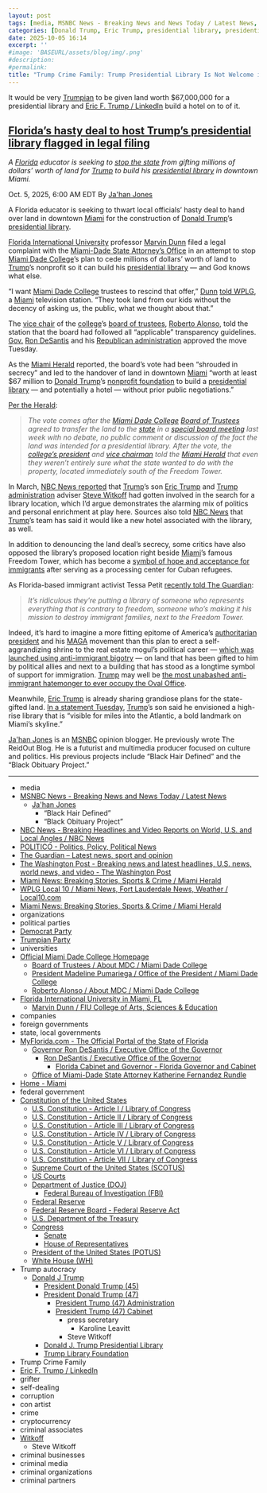 ```yaml
---
layout: post
tags: [media, MSNBC News - Breaking News and News Today / Latest News, Ja’han Jones, “Black Hair Defined”, “Black Obituary Project”, NBC News - Breaking Headlines and Video Reports on World U.S. and Local Angles / NBC News, POLITICO - Politics Policy Political News, The Guardian – Latest news sport and opinion, The Washington Post - Breaking news and latest headlines U.S. news world news and video - The Washington Post, Miami News – Breaking Stories Sports & Crime / Miami Herald, WPLG Local 10 / Miami News Fort Lauderdale News Weather / Local10.com, Miami News – Breaking Stories Sports & Crime / Miami Herald, organizations, political parties, Democrat Party, Trumpian Party, universities, Official Miami Dade College Homepage, Board of Trustees / About MDC / Miami Dade College, President Madeline Pumariega / Office of the President / Miami Dade College, Roberto Alonso / About MDC / Miami Dade College, Florida International University in Miami FL, Marvin Dunn / FIU College of Arts Sciences & Education, companies, foreign governments, state local governments, MyFlorida.com - The Official Portal of the State of Florida, Governor Ron DeSantis / Executive Office of the Governor, Ron DeSantis / Executive Office of the Governor, Florida Cabinet and Governor - Florida Governor and Cabinet, Office of Miami-Dade State Attorney Katherine Fernandez Rundle, Home - Miami, federal government, Constitution of the United States, U.S. Constitution - Article I / Library of Congress, U.S. Constitution - Article II / Library of Congress, U.S. Constitution - Article III / Library of Congress, U.S. Constitution - Article IV / Library of Congress, U.S. Constitution - Article V / Library of Congress, U.S. Constitution - Article VI / Library of Congress, U.S. Constitution - Article VII / Library of Congress, Supreme Court of the United States (SCOTUS), US Courts, Department of Justice (DOJ), Federal Bureau of Investigation (FBI), Federal Reserve, Federal Reserve Board - Federal Reserve Act, U.S. Department of the Treasury, Congress, Senate, House of Representatives, President of the United States (POTUS), White House (WH), Trump autocracy, Donald J Trump, President Donald Trump (45), President Donald Trump (47), President Trump (47) Administration, President Trump (47) Cabinet, press secretary, Karoline Leavitt, Steve Witkoff, Donald J. Trump Presidential Library, Trump Library Foundation, Trump Crime Family, Eric F. Trump / LinkedIn, grifter, self-dealing, corruption, con artist, crime, cryptocurrency, criminal associates, Witkoff, Steve Witkoff, criminal businesses, criminal media, criminal organizations, criminal partners]
categories: [Donald Trump, Eric Trump, presidential library, presidential library/hotel, Miami Dade College, Ron DeSantis]
date: 2025-10-05 16:14
excerpt: ''
#image: 'BASEURL/assets/blog/img/.png'
#description:
#permalink:
title: "Trump Crime Family: Trump Presidential Library Is Not Welcome in Miami"
---
```


It would be very [Trumpian](https://www.donaldjtrump.com/) to be given land worth \$67,000,000 for a presidential library and [Eric F. Trump / LinkedIn](https://www.linkedin.com/in/erictrump/) build a hotel on to of it.

## [Florida’s hasty deal to host Trump’s presidential library flagged in legal filing](https://www.msnbc.com/top-stories/latest/trump-presidential-library-miami-dade-college-land-rcna235521)

*A [Florida](https://www.myflorida.gov/) educator is seeking to [stop the state](https://www.myflorida.gov/) from gifting millions of dollars’ worth of land for [Trump](https://www.donaldjtrump.com/) to build his [presidential library](http://www.trumplibrary.gov/home) in downtown Miami.*

Oct. 5, 2025, 6:00 AM EDT
By [Ja'han Jones](https://www.msnbc.com/author/jahan-jones-ncpn371241)

A Florida educator is seeking to thwart local officials’ hasty deal to hand over land in downtown [Miami](https://www.miami.gov/Home) for the construction of [Donald Trump](https://www.msnbc.com/rachel-maddow-show/maddowblog/trump-picks-convenient-time-change-tune-project-2025-agenda-rcna235375)’s [presidential library](https://www.msnbc.com/top-stories/latest/abc-news-settlement-trump-defamation-library-rcna184267).

[Florida International University](https://www.fiu.edu/) professor [Marvin Dunn](https://case.fiu.edu/about/directory/affiliated-profiles/dunn-marvin.html) filed a legal complaint with the [Miami-Dade State Attorney’s Office](https://miamisao.com/) in an attempt to stop [Miami Dade College](https://www.mdc.edu/)’s plan to cede millions of dollars’ worth of land to [Trump](https://www.donaldjtrump.com/)’s nonprofit so it can build his [presidential library](http://www.trumplibrary.gov/home) — and God knows what else.

“I want [Miami Dade College](https://www.mdc.edu/) trustees to rescind that offer,” [Dunn](https://case.fiu.edu/about/directory/affiliated-profiles/dunn-marvin.html) [told WPLG](https://www.local10.com/news/local/2025/10/01/miami-historian-files-legal-complaint-over-trump-library-vote-they-took-land-from-our-kids/), a [Miami](https://www.miami.gov/Home) television station. “They took land from our kids without the decency of asking us, the public, what we thought about that.”

The [vice chair](https://www.mdc.edu/about/leadership/trustees-roberto-alonso.aspx) of the [college](https://www.mdc.edu/)’s [board of trustees](https://www.mdc.edu/about/leadership/trustees.aspx), [Roberto Alonso](https://www.mdc.edu/about/leadership/trustees-roberto-alonso.aspx), told the station that the board had followed all “applicable” transparency guidelines. [Gov.](https://www.flgov.com/) [Ron DeSantis](https://www.flgov.com/eog/leadership/people/ron-desantis) and his [Republican administration](https://www.cabinet.myflorida.com/) approved the move Tuesday.

As the [Miami Herald](https://www.miamiherald.com/) reported, the board’s vote had been “shrouded in secrecy” and led to the handover of land in downtown [Miami](https://www.miami.gov/Home) “worth at least \$67 million to [Donald Trump](https://www.donaldjtrump.com/)’s [nonprofit foundation](http://www.trumplibrary.gov/) to build a [presidential library](http://www.trumplibrary.gov/home) — and potentially a hotel — without prior public negotiations.”

[Per the Herald](http://miamiherald.com/news/politics-government/article312300881.html):

> *The vote comes after the [Miami Dade College](https://www.mdc.edu/) [Board of Trustees](https://www.mdc.edu/about/leadership/trustees.aspx) agreed to transfer the land to the [state](https://www.myflorida.gov/) in a [special board meeting](https://www.mdc.edu/about/pdf/2025-trustee-agenda/20250923-agenda.pdf) last week with no debate, no public comment or discussion of the fact the land was intended for a presidential library. After the vote, the [college’s president](https://www.mdc.edu/president/madeline-pumariega/) and [vice chairman](https://www.mdc.edu/about/leadership/trustees-roberto-alonso.aspx) told the [Miami Herald](https://www.miamiherald.com/) that even they weren’t entirely sure what the state wanted to do with the property, located immediately south of the Freedom Tower.*

In March, [NBC News reported](https://www.nbcnews.com/politics/trump-administration/top-trump-adviser-gets-involved-fight-win-presidential-library-site-he-rcna195474) that [Trump](https://www.donaldjtrump.com/)’s son [Eric Trump](https://www.linkedin.com/in/erictrump/) and [Trump](https://www.donaldjtrump.com/) [administration](https://www.whitehouse.gov/administration/) adviser [Steve Witkoff](https://www.witkoff.com/) had gotten involved in the search for a library location, which I’d argue demonstrates the alarming mix of politics and personal enrichment at play here. Sources also told [NBC News](https://www.nbcnews.com/) that [Trump](https://www.donaldjtrump.com/)’s team has said it would like a new hotel associated with the library, as well.

In addition to denouncing the land deal’s secrecy, some critics have also opposed the library’s proposed location right beside [Miami](https://www.miami.gov/Home)’s famous Freedom Tower, which has become a [symbol of hope and acceptance for immigrants](https://www.nbcmiami.com/video/multimedia/miamis-freedom-tower-marks-100-years-as-symbol-of-new-beginnings/3666829/) after serving as a processing center for Cuban refugees.

As Florida-based immigrant activist Tessa Petit [recently told The Guardian](https://www.theguardian.com/us-news/2025/oct/01/miami-deal-for-trump-library-angers-critics):

> *It’s ridiculous they’re putting a library of someone who represents everything that is contrary to freedom, someone who’s making it his mission to destroy immigrant families, next to the Freedom Tower.*

Indeed, it’s hard to imagine a more fitting epitome of America’s [authoritarian president](https://www.donaldjtrump.com/) and his [MAGA](https://www.donaldjtrump.com/) movement than this plan to erect a self-aggrandizing shrine to the real estate mogul’s political career — [which was launched using anti-immigrant bigotry](https://www.washingtonpost.com/news/the-fix/wp/2017/06/16/theyre-rapists-presidents-trump-campaign-launch-speech-two-years-later-annotated/) — on land that has been gifted to him by political allies and next to a building that has stood as a longtime symbol of support for immigration. [Trump](https://www.donaldjtrump.com/) may well be [the most unabashed anti-immigrant hatemonger to ever occupy the Oval Office](https://www.politico.com/news/2024/10/12/trump-racist-rhetoric-immigrants-00183537).

Meanwhile, [Eric Trump](https://www.linkedin.com/in/erictrump/) is already sharing grandiose plans for the state-gifted land. [In a statement Tuesday](https://amp.miamiherald.com/news/politics-government/article312320111.html), [Trump](https://www.donaldjtrump.com/)’s son said he envisioned a high-rise library that is “visible for miles into the Atlantic, a bold landmark on Miami’s skyline.”

[Ja'han Jones](https://www.msnbc.com/author/jahan-jones-ncpn371241) is an [MSNBC](https://www.msnbc.com/) opinion blogger. He previously wrote The ReidOut Blog. He is a futurist and multimedia producer focused on culture and politics. His previous projects include “Black Hair Defined” and the “Black Obituary Project.”

----
- media
- [MSNBC News - Breaking News and News Today / Latest News](https://www.msnbc.com/)
    - [Ja'han Jones](https://www.msnbc.com/author/jahan-jones-ncpn371241)
        - “Black Hair Defined”
        - “Black Obituary Project”
- [NBC News - Breaking Headlines and Video Reports on World, U.S. and Local Angles / NBC News](https://www.nbcnews.com/)
- [POLITICO - Politics, Policy, Political News](https://www.politico.com/)
- [The Guardian – Latest news, sport and opinion](https://www.theguardian.com/)
- [The Washington Post - Breaking news and latest headlines, U.S. news, world news, and video - The Washington Post](https://www.washingtonpost.com/)
- [Miami News: Breaking Stories, Sports & Crime / Miami Herald](https://www.miamiherald.com/)
- [WPLG Local 10 / Miami News, Fort Lauderdale News, Weather / Local10.com](https://www.local10.com/undefined)
- [Miami News: Breaking Stories, Sports & Crime / Miami Herald](https://www.miamiherald.com/)
- organizations
- political parties
- [Democrat Party](https://www.democrats.org/)
- [Trumpian Party](https://www.gop.com/)
- universities
- [Official Miami Dade College Homepage](https://www.mdc.edu/)
    - [Board of Trustees / About MDC / Miami Dade College](https://www.mdc.edu/about/leadership/trustees.aspx)
    - [President Madeline Pumariega / Office of the President / Miami Dade College](https://www.mdc.edu/president/madeline-pumariega/)
    - [Roberto Alonso / About MDC / Miami Dade College](https://www.mdc.edu/about/leadership/trustees-roberto-alonso.aspx)
- [Florida International University in Miami, FL](https://www.fiu.edu/)
    - [Marvin Dunn / FIU College of Arts, Sciences & Education](https://case.fiu.edu/about/directory/affiliated-profiles/dunn-marvin.html)
- companies
- foreign governments
- state, local governments
- [MyFlorida.com - The Official Portal of the State of Florida](https://www.myflorida.gov/)
    - [Governor Ron DeSantis / Executive Office of the Governor](https://www.flgov.com/eog/home)
        - [Ron DeSantis / Executive Office of the Governor](https://www.flgov.com/eog/leadership/people/ron-desantis)
            - [Florida Cabinet and Governor - Florida Governor and Cabinet](https://www.cabinet.myflorida.com/)
    - [Office of Miami-Dade State Attorney Katherine Fernandez Rundle](https://miamisao.com/)
- [Home - Miami](https://www.miami.gov/Home)
- federal government
- [Constitution of the United States](https://constitution.congress.gov/constitution/)
    - [U.S. Constitution - Article I / Library of Congress](https://constitution.congress.gov/constitution/article-1/)
    - [U.S. Constitution - Article II / Library of Congress](https://constitution.congress.gov/constitution/article-2/)
    - [U.S. Constitution - Article III / Library of Congress](https://constitution.congress.gov/constitution/article-3/)
    - [U.S. Constitution - Article IV / Library of Congress](https://constitution.congress.gov/constitution/article-4/)
    - [U.S. Constitution - Article V / Library of Congress](https://constitution.congress.gov/constitution/article-5/)
    - [U.S. Constitution - Article VI / Library of Congress](https://constitution.congress.gov/constitution/article-6/)
    - [U.S. Constitution - Article VII / Library of Congress](https://constitution.congress.gov/constitution/article-7/)
    - [Supreme Court of the United States (SCOTUS)](https://www.supremecourt.gov/)
    - [US Courts](https://www.uscourts.gov/)
    - [Department of Justice (DOJ)](https://www.justice.gov/)
        - [Federal Bureau of Investigation (FBI)](https://www.fbi.gov/)
    - [Federal Reserve](https://www.federalreserve.gov/)
    - [Federal Reserve Board - Federal Reserve Act](https://www.federalreserve.gov/aboutthefed/fract.htm)
    - [U.S. Department of the Treasury](https://home.treasury.gov/)
    - [Congress](https://www.congress.gov/)
        - [Senate](https://www.senate.gov/)
        - [House of Representatives](https://www.house.gov/)
     - [President of the United States (POTUS)](https://www.whitehouse.gov/)
    - [White House (WH)](https://www.whitehouse.gov/)
- Trump autocracy
    - [Donald J Trump](https://www.donaldjtrump.com/)
        - [President Donald Trump (45)](https://trumpwhitehouse.archives.gov/)
        - [President Donald Trump (47)](https://www.whitehouse.gov/administration/donald-j-trump/)
            - [President Trump (47) Administration](https://www.whitehouse.gov/administration/)
            - [President Trump (47) Cabinet](https://www.whitehouse.gov/administration/the-cabinet/)
                - press secretary
                    - Karoline Leavitt
                - Steve Witkoff
        - [Donald J. Trump Presidential Library](http://www.trumplibrary.gov/home)
        - [Trump Library Foundation](http://www.trumplibrary.gov/)
- Trump Crime Family
- [Eric F. Trump / LinkedIn](https://www.linkedin.com/in/erictrump/)
- grifter
- self-dealing
- corruption
- con artist
- crime
- cryptocurrency
- criminal associates
- [Witkoff](https://www.witkoff.com/)
    - Steve Witkoff
- criminal businesses
- criminal media
- criminal organizations
- criminal partners